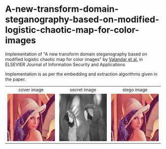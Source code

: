 # A-new-transform-domain-steganography-based-on-modified-logistic-chaotic-map-for-color-images

Implementation of "A new transform domain steganography based on modified logistic
chaotic map for color images" by [Valandar et al.](https://www.sciencedirect.com/science/article/abs/pii/S2214212616302484) in ELSEVIER Journal of Information Security and Applications

Implementation is as per the embedding and extraction algorithms given in the paper.

<table>
  <tr>
    <td align="center">cover image</td>
     <td align="center">secret image</td>
     <td align="center">stego image</td>
  </tr>
  <tr>
    <td valign="top"><img src="lena.png"></td>
    <td valign="top"><img src="parrots.png"></td>
    <td valign="top"><img src="stego.png"></td>
  </tr>
 </table>
